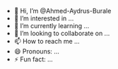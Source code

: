 - 👋 Hi, I’m @Ahmed-Aydrus-Burale
- 👀 I’m interested in ...
- 🌱 I’m currently learning ...
- 💞️ I’m looking to collaborate on ...
- 📫 How to reach me ...
- 😄 Pronouns: ...
- ⚡ Fun fact: ...

<!---
Ahmed-Burale/Ahmed-Burale is a ✨ special ✨ repository because its `README.md` (this file) appears on your GitHub profile.
You can click the Preview link to take a look at your changes.
--->
